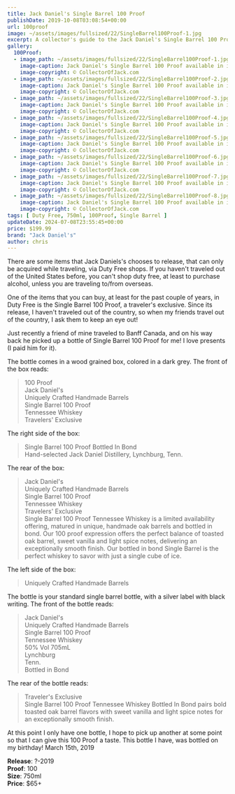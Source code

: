 ```yaml
---
title: Jack Daniel's Single Barrel 100 Proof
publishDate: 2019-10-08T03:08:54+00:00
url: 100proof
image: ~/assets/images/fullsized/22/SingleBarrel100Proof-1.jpg
excerpt: A collector's guide to the Jack Daniel's Single Barrel 100 Proof available in international travel marketplaces
gallery:
  100Proof:
  - image_path: ~/assets/images/fullsized/22/SingleBarrel100Proof-1.jpg
    image-caption: Jack Daniel's Single Barrel 100 Proof available in international travel marketplaces
    image-copyright: © CollectorOfJack.com
  - image_path: ~/assets/images/fullsized/22/SingleBarrel100Proof-2.jpg
    image-caption: Jack Daniel's Single Barrel 100 Proof available in international travel marketplaces
    image-copyright: © CollectorOfJack.com
  - image_path: ~/assets/images/fullsized/22/SingleBarrel100Proof-3.jpg
    image-caption: Jack Daniel's Single Barrel 100 Proof available in international travel marketplaces
    image-copyright: © CollectorOfJack.com
  - image_path: ~/assets/images/fullsized/22/SingleBarrel100Proof-4.jpg
    image-caption: Jack Daniel's Single Barrel 100 Proof available in international travel marketplaces
    image-copyright: © CollectorOfJack.com
  - image_path: ~/assets/images/fullsized/22/SingleBarrel100Proof-5.jpg
    image-caption: Jack Daniel's Single Barrel 100 Proof available in international travel marketplaces
    image-copyright: © CollectorOfJack.com
  - image_path: ~/assets/images/fullsized/22/SingleBarrel100Proof-6.jpg
    image-caption: Jack Daniel's Single Barrel 100 Proof available in international travel marketplaces
    image-copyright: © CollectorOfJack.com
  - image_path: ~/assets/images/fullsized/22/SingleBarrel100Proof-7.jpg
    image-caption: Jack Daniel's Single Barrel 100 Proof available in international travel marketplaces
    image-copyright: © CollectorOfJack.com
  - image_path: ~/assets/images/fullsized/22/SingleBarrel100Proof-8.jpg
    image-caption: Jack Daniel's Single Barrel 100 Proof available in international travel marketplaces
    image-copyright: © CollectorOfJack.com
tags: [ Duty Free, 750ml, 100Proof, Single Barrel ]
updateDate: 2024-07-08T23:55:45+00:00
price: $199.99
brand: "Jack Daniel's"
author: chris
---
```

There are some items that Jack Daniels's chooses to release, that can only be acquired while traveling, via Duty Free shops. If you haven't traveled out of the United States before, you can't shop duty free, at least to purchase alcohol, unless you are traveling to/from overseas. 

One of the items that you can buy, at least for the past couple of years, in Duty Free is the Single Barrel 100 Proof, a traveler's exclusive. Since its release, I haven't traveled out of the country, so when my friends travel out of the country, I ask them to keep an eye out!

Just recently a friend of mine traveled to Banff Canada, and on his way back he picked up a bottle of Single Barrel 100 Proof for me! I love presents (I paid him for it).

The bottle comes in a wood grained box, colored in a dark grey. The front of the box reads:

> 100 Proof  
> Jack Daniel's  
> Uniquely Crafted Handmade Barrels  
> Single Barrel 100 Proof  
> Tennessee Whiskey  
> Travelers' Exclusive


The right side of the box:

> Single Barrel 100 Proof Bottled In Bond  
> Hand-selected Jack Daniel Distillery, Lynchburg, Tenn.

The rear of the box:

> Jack Daniel's  
> Uniquely Crafted Handmade Barrels  
> Single Barrel 100 Proof  
> Tennessee Whiskey  
> Travelers' Exclusive  
> Single Barrel 100 Proof Tennessee Whiskey is a limited availability offering, matured in unique, handmade oak barrels and bottled in bond. Our 100 proof expression offers the perfect balance of toasted oak barrel, sweet vanilla and light spice notes, delivering an exceptionally smooth finish. Our bottled in bond Single Barrel is the perfect whiskey to savor with just a single cube of ice.

The left side of the box:

> Uniquely Crafted Handmade Barrels

The bottle is your standard single barrel bottle, with a silver label with black writing. The front of the bottle reads:

> Jack Daniel's  
> Uniquely Crafted Handmade Barrels  
> Single Barrel 100 Proof  
> Tennessee Whiskey  
> 50% Vol 705mL  
> Lynchburg  
> Tenn.  
> Bottled in Bond

The rear of the bottle reads:

> Traveler's Exclusive  
> Single Barrel 100 Proof Tennessee Whiskey Bottled In Bond pairs bold toasted oak barrel flavors with sweet vanilla and light spice notes for an exceptionally smooth finish.

At this point I only have one bottle, I hope to pick up another at some point so that I can give this 100 Proof a taste. This bottle I have, was bottled on my birthday! March 15th, 2019

**Release**: ?-2019  
**Proof**: 100   
**Size**: 750ml  
**Price**: $65+  


